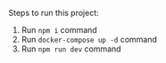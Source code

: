 Steps to run this project:

1. Run `npm i` command
2. Run `docker-compose up -d` command
3. Run `npm run dev` command
